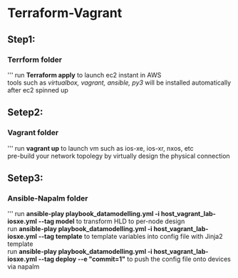 # Terraform-Vagrant

## Step1:
### Terrform folder
 '''
    run **Terraform apply** to launch ec2 instant in AWS</br>
    tools such as _virtualbox, vagrant, ansible, py3_ will be installed automatically after ec2 spinned up

## Setep2:
### Vagrant folder 
'''
    run **vagrant up** to launch vm such as ios-xe, ios-xr, nxos, etc</br>
    pre-build your network topolegy by virtually design the physical connection
 
## Setep3:
### Ansible-Napalm folder 
 '''
    run **ansible-play playbook_datamodelling.yml -i host_vagrant_lab-iosxe.yml --tag model** to transform HLD to per-node design</br>
    run **ansible-play playbook_datamodelling.yml -i host_vagrant_lab-iosxe.yml --tag template** to template variables into config file with Jinja2 template</br>
    run **ansible-play playbook_datamodelling.yml -i host_vagrant_lab-iosxe.yml --tag deploy --e "commit=1"** to push the config file onto devices via napalm</br>
 
 
